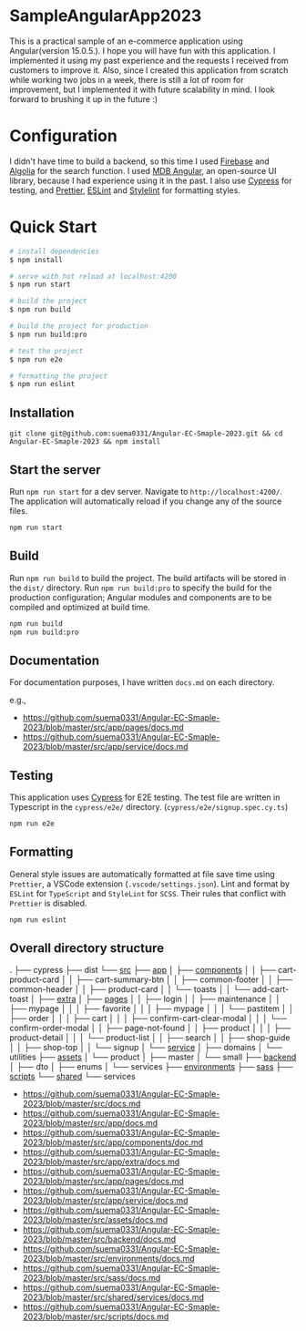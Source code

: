 # SampleAngularApp2023

This is a practical sample of an e-commerce application using Angular(version 15.0.5.). I hope you will have fun with this application. I implemented it using my past experience and the requests I received from customers to improve it.
Also, since I created this application from scratch while working two jobs in a week, there is still a lot of room for improvement, but I implemented it with future scalability in mind. I look forward to brushing it up in the future :)

# Configuration

I didn't have time to build a backend, so this time I used [Firebase](https://firebase.google.com/) and [Algolia](https://www.algolia.com/) for the search function.
I used [MDB Angular](https://mdbootstrap.com/), an open-source UI library, because I had experience using it in the past.
I also use [Cypress](https://www.cypress.io/) for testing, and [Prettier](https://prettier.io/), [ESLint](https://eslint.org/) and [Stylelint](https://stylelint.io/) for formatting styles.

# Quick Start

```bash
# install dependencies
$ npm install

# serve with hot reload at localhost:4200
$ npm run start

# build the project
$ npm run build

# build the project for production
$ npm run build:pro

# test the project
$ npm run e2e

# formatting the project
$ npm run eslint
```

## Installation

```
git clone git@github.com:suema0331/Angular-EC-Smaple-2023.git && cd Angular-EC-Smaple-2023 && npm install
```

## Start the server

Run `npm run start` for a dev server. Navigate to `http://localhost:4200/`. The application will automatically reload if you change any of the source files.

```bash
npm run start
```

## Build

Run `npm run build` to build the project. The build artifacts will be stored in the `dist/` directory.
Run `npm run build:pro` to specify the build for the production configuration; Angular modules and components are to be compiled and optimized at build time.

```bash
npm run build
npm run build:pro
```

## Documentation

For documentation purposes, I have written `docs.md` on each directory.

e.g.,

- https://github.com/suema0331/Angular-EC-Smaple-2023/blob/master/src/app/pages/docs.md
- https://github.com/suema0331/Angular-EC-Smaple-2023/blob/master/src/app/service/docs.md

## Testing

This application uses [Cypress](https://www.cypress.io/) for E2E testing. The test file are written in Typescript in the `cypress/e2e/` directory. (`cypress/e2e/signup.spec.cy.ts`)

```bash
npm run e2e
```

## Formatting

General style issues are automatically formatted at file save time using `Prettier`, a VSCode extension (`.vscode/settings.json`).
Lint and format by `ESLint` for `TypeScript` and `StyleLint` for `SCSS`. Their rules that conflict with `Prettier` is disabled.

```bash
npm run eslint
```

## Overall directory structure
.
├── cypress
├── dist
└── [src](https://github.com/suema0331/Angular-EC-Smaple-2023/blob/master/src/docs.md)
    ├── [app](https://github.com/suema0331/Angular-EC-Smaple-2023/blob/master/src/app/docs.md)
    │   ├── [components](https://github.com/suema0331/Angular-EC-Smaple-2023/blob/master/src/app/components/doc.md)
    │   │   ├── cart-product-card
    │   │   ├── cart-summary-btn
    │   │   ├── common-footer
    │   │   ├── common-header
    │   │   ├── product-card
    │   │   └── toasts
    │   │   └── add-cart-toast
    │   ├── [extra](https://github.com/suema0331/Angular-EC-Smaple-2023/blob/master/src/app/extra/docs.md)
    │   ├── [pages](https://github.com/suema0331/Angular-EC-Smaple-2023/blob/master/src/app/pages/docs.md)
    │   │   ├── login
    │   │   ├── maintenance
    │   │   ├── mypage
    │   │   │   ├── favorite
    │   │   │   ├── mypage
    │   │   │   └── pastitem
    │   │   ├── order
    │   │   │   ├── cart
    │   │   │   ├── confirm-cart-clear-modal
    │   │   │   └── confirm-order-modal
    │   │   ├── page-not-found
    │   │   ├── product
    │   │   │   ├── product-detail
    │   │   │   └── product-list
    │   │   ├── search
    │   │   ├── shop-guide
    │   │   ├── shop-top
    │   │   └── signup
    │   └── [service](https://github.com/suema0331/Angular-EC-Smaple-2023/blob/master/src/app/service/docs.md)
    │       ├── domains
    │       └── utilities
    ├── [assets](https://github.com/suema0331/Angular-EC-Smaple-2023/blob/master/src/assets/docs.md)
    │   └── product
    │       ├── master
    │       └── small
    ├── [backend](https://github.com/suema0331/Angular-EC-Smaple-2023/blob/master/src/backend/docs.md)
    │   ├── dto
    │   ├── enums
    │   └── services
    ├── [environments](https://github.com/suema0331/Angular-EC-Smaple-2023/blob/master/src/environments/docs.md)
    ├── [sass](https://github.com/suema0331/Angular-EC-Smaple-2023/blob/master/src/sass/docs.md)
    ├── [scripts](https://github.com/suema0331/Angular-EC-Smaple-2023/blob/master/src/scripts/docs.md)
    └── [shared](https://github.com/suema0331/Angular-EC-Smaple-2023/blob/master/src/shared/services/docs.md)
        └── services

- https://github.com/suema0331/Angular-EC-Smaple-2023/blob/master/src/docs.md
- https://github.com/suema0331/Angular-EC-Smaple-2023/blob/master/src/app/docs.md
- https://github.com/suema0331/Angular-EC-Smaple-2023/blob/master/src/app/components/doc.md
- https://github.com/suema0331/Angular-EC-Smaple-2023/blob/master/src/app/extra/docs.md
- https://github.com/suema0331/Angular-EC-Smaple-2023/blob/master/src/app/pages/docs.md
- https://github.com/suema0331/Angular-EC-Smaple-2023/blob/master/src/app/service/docs.md
- https://github.com/suema0331/Angular-EC-Smaple-2023/blob/master/src/assets/docs.md
- https://github.com/suema0331/Angular-EC-Smaple-2023/blob/master/src/backend/docs.md
- https://github.com/suema0331/Angular-EC-Smaple-2023/blob/master/src/environments/docs.md
- https://github.com/suema0331/Angular-EC-Smaple-2023/blob/master/src/sass/docs.md
- https://github.com/suema0331/Angular-EC-Smaple-2023/blob/master/src/shared/services/docs.md
- https://github.com/suema0331/Angular-EC-Smaple-2023/blob/master/src/scripts/docs.md

